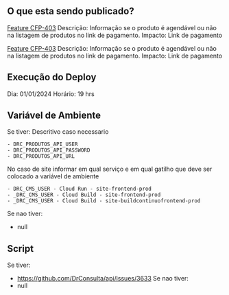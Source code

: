 ## O que esta sendo publicado?
[Feature CFP-403](https://drconsulta.atlassian.net/browse/CFP-403)
Descrição: Informação se o produto é agendável ou não na listagem de produtos no link de pagamento.
Impacto: Link de pagamento

[Feature CFP-403](https://drconsulta.atlassian.net/browse/CFP-403)
Descrição: Informação se o produto é agendável ou não na listagem de produtos no link de pagamento.
Impacto: Link de pagamento

## Execução do Deploy
Dia: 01/01/2024
Horário: 19 hrs

## Variável de Ambiente
Se tiver:
Descritivo caso necessario
```
- DRC_PRODUTOS_API_USER
- DRC_PRODUTOS_API_PASSWORD
- DRC_PRODUTOS_API_URL
```
No caso de site informar em qual serviço e em qual gatilho que deve ser colocado a variável de ambiente 

```
- DRC_CMS_USER - Cloud Run - site-frontend-prod
- _DRC_CMS_USER - Cloud Build - site-frontend-prod
- _DRC_CMS_USER - Cloud Build - site-buildcontinuofrontend-prod 
```
Se nao tiver:
- null

## Script
Se tiver:
- https://github.com/DrConsulta/api/issues/3633
Se nao tiver:
- null
